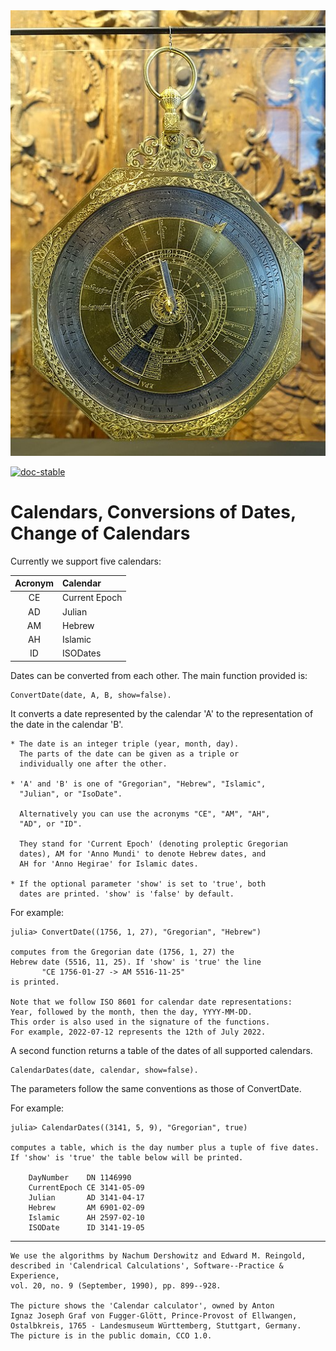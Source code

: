 <img src="https://github.com/PeterLuschny/Calendars.jl/blob/main/docs/src/CalendarCalculator.jpg">

[![doc-stable](https://img.shields.io/badge/docs-stable-blue.svg)](https://docs.juliahub.com/Calendars/yDHMq/0.1.2/Calendars/)

# Calendars, Conversions of Dates, Change of Calendars  



Currently we support five calendars: 

| Acronym | Calendar  |
| :---:   |  :---     | 
| CE      | Current Epoch |
| AD      | Julian    |
| AM      | Hebrew    |
| AH      | Islamic   |
| ID      | ISODates  |


Dates can be converted from each other. The main function provided is:

    ConvertDate(date, A, B, show=false). 

It converts a date represented by the calendar 'A' to the 
representation of the date in the calendar 'B'.

    * The date is an integer triple (year, month, day).
      The parts of the date can be given as a triple or 
      individually one after the other.

    * 'A' and 'B' is one of "Gregorian", "Hebrew", "Islamic",
      "Julian", or "IsoDate".

      Alternatively you can use the acronyms "CE", "AM", "AH", 
      "AD", or "ID".

      They stand for 'Current Epoch' (denoting proleptic Gregorian
      dates), AM for 'Anno Mundi' to denote Hebrew dates, and 
      AH for 'Anno Hegirae' for Islamic dates.

    * If the optional parameter 'show' is set to 'true', both
      dates are printed. 'show' is 'false' by default.

For example:

    julia> ConvertDate((1756, 1, 27), "Gregorian", "Hebrew") 

    computes from the Gregorian date (1756, 1, 27) the
    Hebrew date (5516, 11, 25). If 'show' is 'true' the line
           "CE 1756-01-27 -> AM 5516-11-25" 
    is printed.

    Note that we follow ISO 8601 for calendar date representations: 
    Year, followed by the month, then the day, YYYY-MM-DD. 
    This order is also used in the signature of the functions.
    For example, 2022-07-12 represents the 12th of July 2022. 

A second function returns a table of the dates of all supported calendars.


    CalendarDates(date, calendar, show=false).

    
The parameters follow the same conventions as those of ConvertDate.

For example:

    julia> CalendarDates((3141, 5, 9), "Gregorian", true) 

    computes a table, which is the day number plus a tuple of five dates. 
    If 'show' is 'true' the table below will be printed.

        DayNumber    DN 1146990
        CurrentEpoch CE 3141-05-09
        Julian       AD 3141-04-17
        Hebrew       AM 6901-02-09
        Islamic      AH 2597-02-10
        ISODate      ID 3141-19-05

---

    We use the algorithms by Nachum Dershowitz and Edward M. Reingold,
    described in 'Calendrical Calculations', Software--Practice & Experience, 
    vol. 20, no. 9 (September, 1990), pp. 899--928.

    The picture shows the 'Calendar calculator', owned by Anton 
    Ignaz Joseph Graf von Fugger-Glött, Prince-Provost of Ellwangen, 
    Ostalbkreis, 1765 - Landesmuseum Württemberg, Stuttgart, Germany. 
    The picture is in the public domain, CCO 1.0.
 